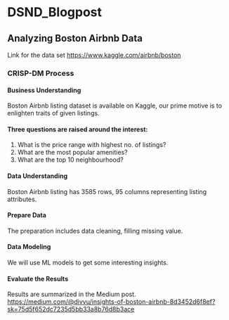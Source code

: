 # DSND_Blogpost

## Analyzing Boston Airbnb Data
Link for the data set https://www.kaggle.com/airbnb/boston

### CRISP-DM Process

#### Business Understanding

Boston Airbnb listing dataset is available on Kaggle, our prime motive is to enlighten traits of given listings.

#### Three questions are raised around the interest:

1. What is the price range with highest no. of listings?
2. What are the most popular amenities?
3. What are the top 10 neighbourhood?

#### Data Understanding

Boston Airbnb listing has 3585 rows, 95 columns representing listing attributes.

#### Prepare Data

The preparation includes data cleaning, filling missing value.

#### Data Modeling

We will use ML models to get some interesting insights.

#### Evaluate the Results

Results are summarized in the Medium post. https://medium.com/@divvu/insights-of-boston-airbnb-8d3452d6f8ef?sk=75d5f652dc7235d5bb33a8b76d8b3ace
